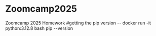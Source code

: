 # Zoomcamp2025
Zoomcamp 2025 Homework
#getting the pip version --
  docker run -it python:3.12.8 bash
  pip --version
